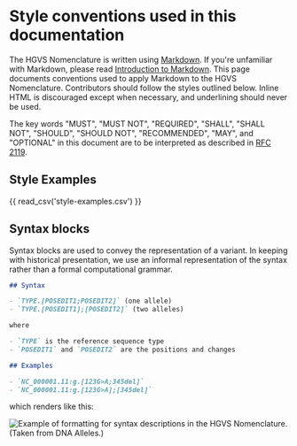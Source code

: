 # Style conventions used in this documentation

The HGVS Nomenclature is written using [Markdown](https://en.wikipedia.org/wiki/Markdown).  If you're unfamiliar with Markdown, please read [Introduction to Markdown](https://www.writethedocs.org/guide/writing/markdown/).  This page documents conventions used to apply Markdown to the HGVS Nomenclature.  Contributors should follow the styles outlined below. Inline HTML is discouraged except when necessary, and underlining should never be used.

The key words "MUST", "MUST NOT", "REQUIRED", "SHALL", "SHALL NOT", "SHOULD", "SHOULD NOT",
"RECOMMENDED",  "MAY", and "OPTIONAL" in this document are to be interpreted as described in [RFC
2119](https://datatracker.ietf.org/doc/html/rfc2119).

## Style Examples

{{ read_csv('style-examples.csv') }}

## Syntax blocks

Syntax blocks are used to convey the representation of a variant.  In keeping with historical presentation, we use an informal representation of the syntax rather than a formal computational grammar.


```markdown
## Syntax

- `TYPE.[POSEDIT1;POSEDIT2]` (one allele)
- `TYPE.[POSEDIT1];[POSEDIT2]` (two alleles)

where

- `TYPE` is the reference sequence type
- `POSEDIT1` and `POSEDIT2` are the positions and changes 

## Examples

- `NC_000001.11:g.[123G>A;345del]`
- `NC_000001.11:g.[123G>A];[345del]`
```

which renders like this:

![Example of formatting for syntax descriptions in the HGVS Nomenclature. (Taken from DNA Alleles.)](syntax-example.png)